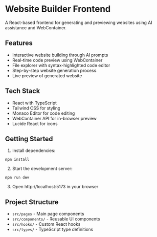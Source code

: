 # Website Builder Frontend

A React-based frontend for generating and previewing websites using AI assistance and WebContainer.

## Features

- Interactive website building through AI prompts
- Real-time code preview using WebContainer
- File explorer with syntax-highlighted code editor
- Step-by-step website generation process
- Live preview of generated website

## Tech Stack

- React with TypeScript
- Tailwind CSS for styling
- Monaco Editor for code editing
- WebContainer API for in-browser preview
- Lucide React for icons

## Getting Started

1. Install dependencies:
```
npm install
```

2. Start the development server:
```
npm run dev
```

3. Open http://localhost:5173 in your browser

## Project Structure

- `src/pages` - Main page components
- `src/components/` - Reusable UI components
- `src/hooks/` - Custom React hooks
- `src/types/` - TypeScript type definitions